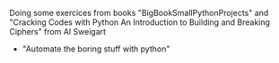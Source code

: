 Doing some exercices from books "BigBookSmallPythonProjects" and "Cracking Codes with Python An Introduction to Building and Breaking Ciphers" from Al Sweigart
+ "Automate the boring stuff with python"
